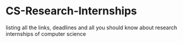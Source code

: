 # CS-Research-Internships
listing all the links, deadlines and all you should know about research internships of computer science
